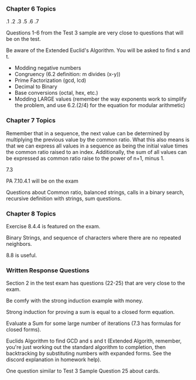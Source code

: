 ### Chapter 6 Topics

.1
.2
.3
.5
.6
.7

Questions 1-6 from the Test 3 sample are very close to questions that will be on the test.

Be aware of the Extended Euclid's Algorithm. You will be asked to find s and t.

- Modding negative numbers
- Congruency (6.2 definition: m divides (x-y))
- Prime Factorization (gcd, lcd)
- Decimal to Binary
- Base conversions (octal, hex, etc.)
- Modding LARGE values (remember the way exponents work to simplify the problem, and use 6.2.(2/4) for the equation for modular arithmetic)
### Chapter 7 Topics

Remember that in a sequence, the next value can be determined by multiplying the previous value by the common ratio. What this also means is that we can express all values in a sequence as being the initial value times the common ratio raised to an index. Additionally, the sum of all values can be expressed as common ratio raise to the power of n+1, minus 1.

7.3

PA 7.10.4.1 will be on the exam

Questions about Common ratio, balanced strings, calls in a binary search, recursive definition with strings, sum questions.
### Chapter 8 Topics

Exercise 8.4.4 is featured on the exam.

Binary Strings, and sequence of characters where there are no repeated neighbors.

8.8 is useful.

### Written Response Questions

Section 2 in the test exam has questions (22-25) that are very close to the exam. 

Be comfy with the strong induction example with money. 

Strong induction for proving a sum is equal to a closed form equation. 

Evaluate a Sum for some large number of iterations (7.3 has formulas for closed forms). 

Euclids Algorithm to find GCD and s and t (Extended Algorith, remember, you're just working out the standard algorithm to completion, then backtracking by substituting numbers with expanded forms. See the discord explanation in homework help). 

One question similar to Test 3 Sample Question 25 about cards. 